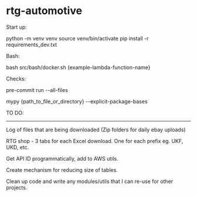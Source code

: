 # rtg-automotive

Start up:

python -m venv venv
source venv/bin/activate
pip install -r requirements_dev.txt

Bash:

bash src/bash/docker.sh {example-lambda-function-name}

Checks:

pre-commit run --all-files

mypy {path_to_file_or_directory} --explicit-package-bases

TO DO:

********

Log of files that are being downloaded (Zip folders for daily ebay uploads)

RTG shop - 3 tabs for each Excel download. One for each prefix eg. UKF, UKD, etc.

Get API ID programmatically, add to AWS utils.

Create mechanism for reducing size of tables.

Clean up code and write any modules/utils that I can re-use for other projects.
